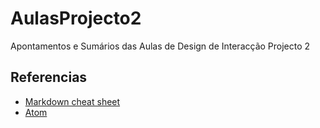 # AulasProjecto2
Apontamentos e Sumários das Aulas de Design de Interacção Projecto 2






## Referencias

- [Markdown cheat sheet](https://www.markdownguide.org/cheat-sheet/)
- [Atom](https://atom.io/)
